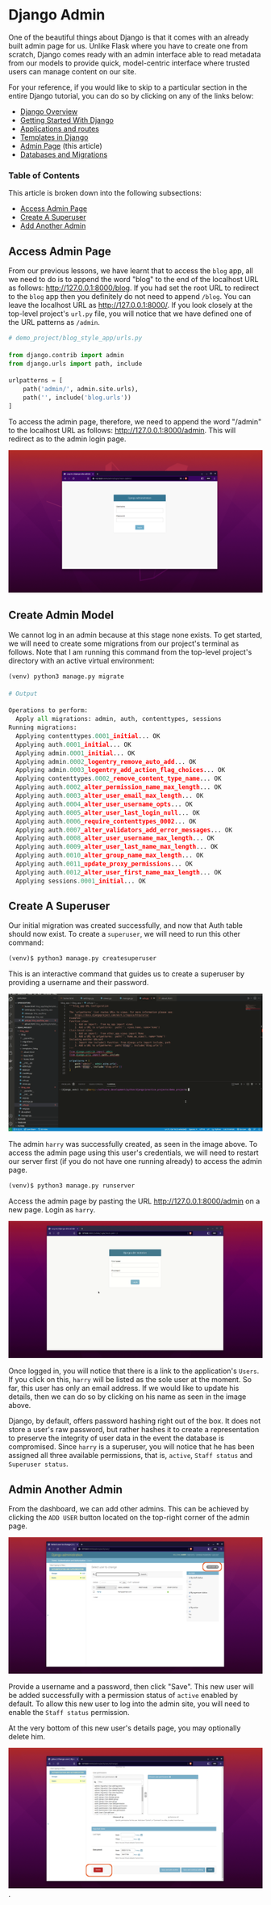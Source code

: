 # Django Admin

One of the beautiful things about Django is that it comes with an already built admin page for us. Unlike Flask where you have to create one from scratch, Django comes ready with an admin interface able to read metadata from our models to provide quick, model-centric interface where trusted users can manage content on our site.

For your reference, if you would like to skip to a particular section in the entire Django tutorial, you can do so by clicking on any of the links below:

- [Django Overview](00_overview.md)
- [Getting Started With Django](01_getting_started.md)
- [Applications and routes](02_applications_and_routes.md)
- [Templates in Django](03_templates.md)
- [Admin Page](04_admin_page.md)  (this article)
- [Databases and Migrations](05_database_and_migrations.md)

### Table of Contents

This article is broken down into the following subsections:

- [Access Admin Page](#access-admin-page)
- [Create A Superuser](#create-a-superuser)
- [Add Another Admin](#admin-another-admin)


## Access Admin Page

From our previous lessons, we have learnt that to access the `blog` app, all we need to do is to append the word "blog" to the end of the localhost URL as follows: http://127.0.0.1:8000/blog. If you had set the root URL to redirect to the `blog` app then you definitely do not need to append `/blog`. You can leave the localhost URL as http://127.0.0.1:8000/. If you look closely at the top-level project's `url.py` file, you will notice that we have defined one of the URL patterns as `/admin`.

```python
# demo_project/blog_style_app/urls.py

from django.contrib import admin
from django.urls import path, include

urlpatterns = [
    path('admin/', admin.site.urls),
    path('', include('blog.urls'))
]
```

To access the admin page, therefore, we need to append the word "/admin" to the localhost URL as follows: http://127.0.0.1:8000/admin. This will redirect as to the admin login page.

![Admin Login Page](/02_django/images/04_admin_page/admin_login_page.png)


## Create Admin Model

We cannot log in an admin because at this stage none exists. To get started, we will need to create some migrations from our project's terminal as follows. Note that I am running this command from the top-level project's directory with an active virtual environment:

```python
(venv) python3 manage.py migrate

# Output

Operations to perform:
  Apply all migrations: admin, auth, contenttypes, sessions
Running migrations:
  Applying contenttypes.0001_initial... OK
  Applying auth.0001_initial... OK
  Applying admin.0001_initial... OK
  Applying admin.0002_logentry_remove_auto_add... OK
  Applying admin.0003_logentry_add_action_flag_choices... OK
  Applying contenttypes.0002_remove_content_type_name... OK
  Applying auth.0002_alter_permission_name_max_length... OK
  Applying auth.0003_alter_user_email_max_length... OK
  Applying auth.0004_alter_user_username_opts... OK
  Applying auth.0005_alter_user_last_login_null... OK
  Applying auth.0006_require_contenttypes_0002... OK
  Applying auth.0007_alter_validators_add_error_messages... OK
  Applying auth.0008_alter_user_username_max_length... OK
  Applying auth.0009_alter_user_last_name_max_length... OK
  Applying auth.0010_alter_group_name_max_length... OK
  Applying auth.0011_update_proxy_permissions... OK
  Applying auth.0012_alter_user_first_name_max_length... OK
  Applying sessions.0001_initial... OK
```

## Create A Superuser

Our initial migration was created successfully, and now that Auth table should now exist. To create a `superuser`, we will need to run this other command:

```python
(venv)$ python3 manage.py createsuperuser
```

This is an interactive command that guides us to create a superuser by providing a username and their password.

![Create superuser](/02_django/images/04_admin_page/create_superuser.gif)

The admin `harry` was successfully created, as seen in the image above. To access the admin page using this user's credentials, we will need to restart our server first (if you do not have one running already) to access the admin page.

```python
(venv)$ python3 manage.py runserver
```

Access the admin page by pasting the URL http://127.0.0.1:8000/admin on a new page. Login as `harry`.

![Log in as an admin](/02_django/images/04_admin_page/login_as_admin.gif)

Once logged in, you will notice that there is a link to the application's `Users`. If you click on this, `harry` will be listed as the sole user at the moment. So far, this user has only an email address. If we would like to update his details, then we can do so by clicking on his name as seen in the image above.

Django, by default, offers password hashing right out of the box. It does not store a user's raw password, but rather hashes it to create a representation to preserve the integrity of user data in the event the database is compromised. Since `harry` is a superuser, you will notice that he has been assigned all three available permissions, that is, `active`, `Staff status` and `Superuser status`.


## Admin Another Admin

From the dashboard, we can add other admins. This can be achieved by clicking the `ADD USER` button located on the top-right corner of the admin page.

![Add another admin user](/02_django/images/04_admin_page/add_admin.png)

Provide a username and a password, then click "Save". This new user will be added successfully with a permission status of `active` enabled by default. To allow this new user to log into the admin site, you will need to enable the `Staff status` permission. 

At the very bottom of this new user's details page, you may optionally delete him.

![Delete new admin](/02_django/images/04_admin_page/delete_admin.png).